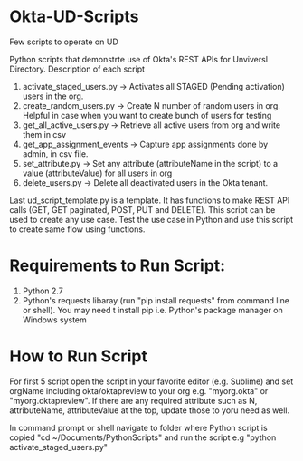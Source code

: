 # Okta-UD-Scripts
Few scripts to operate on UD

Python scripts that demonstrte use of Okta's REST APIs for Unviversl Directory. Description of each script

1) activate_staged_users.py -> Activates all STAGED (Pending activation) users in the org.
2) create_random_users.py -> Create N number of random users in org. Helpful in case when you want to create bunch of users for testing
3) get_all_active_users.py -> Retrieve all active users from org and write them in csv
4) get_app_assignment_events -> Capture app assignments done by admin, in csv file. 
5) set_attribute.py -> Set any attribute (attributeName in the script) to a value (attributeValue) for all users in org
6) delete_users.py -> Delete all deactivated users in the Okta tenant. 

Last ud_script_template.py is a template. It has functions to make REST API calls (GET, GET paginated, POST, PUT and DELETE). 
This script can be used to create any use case. Test the use case in Python and use this script to create same flow using functions.

# Requirements to Run Script:

1) Python 2.7
2) Python's requests libaray (run "pip install requests" from command line or shell). You may need t install pip i.e. Python's package
manager on Windows system


# How to Run Script

For first 5 script open the script in your favorite editor (e.g. Sublime) and set orgName including okta/oktapreview to your org e.g. 
"myorg.okta" or "myorg.oktapreview". If there are any required attribute such as N, attributeName, attributeValue at the top, update 
those to yoru need as well.

In command prompt or shell navigate to folder where Python script is copied "cd ~/Documents/PythonScripts" and run the script e.g
"python activate_staged_users.py"

